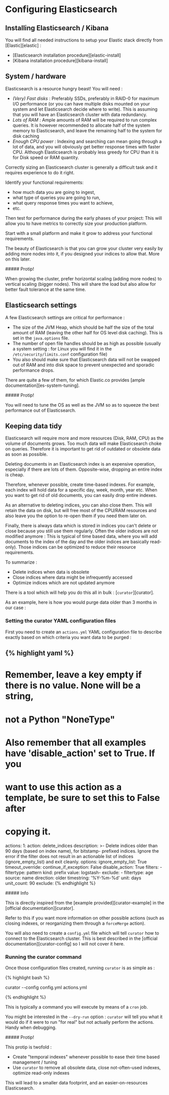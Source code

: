 # Configuring Elasticsearch

## Installing Elasticsearch / Kibana

You will find all needed instructions to setup your Elastic stack directly
from [Elastic][elastic] :

* [Elasticsearch installation procedure][elastic-install]
* [Kibana installation procedure][kibana-install]


## System / hardware

Elasticsearch is a resource hungry beast! You will need :

* *(Very) Fast disks* : Preferably SSDs, preferably in RAID-0 for maximum I/O
performance (or you can have multiple disks mounted on your system and let
Elasticsearch decide where to write). This is assuming that you will have an
Elasticsearch cluster with data redundancy.
* *Lots of RAM* : Ample amounts of RAM will be required to run complex queries. It
is however recommended to allocate half of the system memory to Elasticsearch,
and leave the remaining half to the system for disk caching
* *Enough CPU power* : Indexing and searching can mean going through a lot of data, and
you will obviously get better response times with faster CPU. Although
Elasticsearch is probably less greedy for CPU than it is for Disk speed or RAM
quantity.

Correctly sizing an Elasticsearch cluster is generally a difficult task and
it requires experience to do it right.

Identify your functional requirements: 

* how much data you are going to ingest,
* what type of queries you are going to run,
* what query response times you want to achieve, 
* etc.

Then test for performance during the early phases of your project: This will
allow you to have metrics to correctly size your production platform.

Start with a small platform and make it grow to address your functional
requirements.

The beauty of Elasticsearch is that you can grow your cluster very easily by
adding more nodes into it, if you designed your indices to allow that. More on
this later.

<div class="note protip no_toc">
##### Protip!

When growing the cluster, prefer horizontal scaling (adding more nodes) to
vertical scaling (bigger nodes). This will share the load but also allow for better
fault tolerance at the same time.
</div>

## Elasticsearch settings

A few Elasticsearch settings are critical for performance :

* The size of the JVM Heap, which should be half the size of the total amount
of RAM (leaving the other half for OS level disk caching). This is set in the `java.options` file.
* The number of open file handles should be as high as possible (usually a
system setting : for Linux you will find it in the `/etc/security/limits.conf`
configuration file)
* You also should make sure that Elasticsearch data will not be swapped out of
RAM and into disk space to prevent unexpected and sporadic performance drops.

There are quite a few of them, for which Elastic.co provides [ample documentation][es-system-tuning].

<div class="note protip no_toc">
##### Protip!

You will need to tune the OS as well as the JVM so as to squeeze the best
performance out of Elasticsearch.
</div>

## Keeping data tidy

Elasticsearch will require more and more resources (Disk, RAM, CPU) as the
volume of documents grows. Too much data will make Elasticsearch choke on
queries. Therefore it is important to get rid of outdated or obsolete data as
soon as possible.

Deleting documents in an Elasticsearch index is an expensive operation,
especially if there are lots of them. Opposite-wise, dropping an entire index
is cheap.

Therefore, whenever possible, create time-based indexes. For example, each
index will hold data for a specific day, week, month, year etc.
When you want to get rid of old documents, you can easily drop entire
indexes.

As an alternative to deleting indices, you can also close them. This will
retain the data on disk, but will free most of the CPU/RAM resources and also
leave you the option to re-open them if you need them later on.

Finally, there is always data which is stored in indices you can't delete or
close because you still use them regularly. Often the older indices are not
modified anymore : This is typical of time based data, where you will add
documents to the index of the day and the older indices are basically
read-only). Those indices can be optimized to reduce their resource requirements.

To summarize :

* Delete indices when data is obsolete
* Close indices where data might be infrequently accessed
* Optimize indices which are not updated anymore

There is a tool which will help you do this all in bulk : [`curator`][curator].

As an example, here is how you would purge data older than 3 months in our
case :

### Setting the curator YAML configuration files

First you need to create an `actions.yml` YAML configuration file to describe
exactly based on which criteria you want data to be purged :

{% highlight yaml %}
---
# Remember, leave a key empty if there is no value.  None will be a string,
# not a Python "NoneType"
#
# Also remember that all examples have 'disable_action' set to True.  If you
# want to use this action as a template, be sure to set this to False after
# copying it.
actions:
  1:
    action: delete_indices
    description: >-
      Delete indices older than 90 days (based on index name), for bitstamp-
      prefixed indices. Ignore the error if the filter does not result in an
      actionable list of indices (ignore_empty_list) and exit cleanly.
    options:
      ignore_empty_list: True
      timeout_override:
      continue_if_exception: False
      disable_action: True
    filters:
    - filtertype: pattern
      kind: prefix
      value: logstash-
      exclude:
    - filtertype: age
      source: name
      direction: older
      timestring: '%Y-%m-%d'
      unit: days
      unit_count: 90
      exclude:
{% endhighlight %}

<div class="note info">
##### Info

This is directly inspired from the [example provided][curator-example] in the
[official documentation][curator].

Refer to this if you want more information on other possible actions (such as
closing indexes, or reorganizing them through a `forceMerge` action).
</div>

You will also need to create a `config.yml` file which will tell `curator` how
to connect to the Elasticsearch cluster. This is best described in the
[official documentation][curator-config] so I will not cover it here.


### Running the curator command

Once those configuration files created, running `curator` is as simple as :

{% highlight bash %}

curator --config config.yml actions.yml

{% endhighlight %}

This is typically a command you will execute by means of a `cron` job.

You might be interested in the `--dry-run` option : `curator` will tell you
what it would do if it were to run "for real" but not actually perform the
actions. Handy when debugging.


<div class="note protip no_toc">
##### Protip!

This protip is twofold :

* Create "temporal indexes" whenever possible to ease their time based
management / tuning
* Use `curator` to remove all obsolete data, close not-often-used indexes,
optimize read-only indexes

This will lead to a smaller data footprint, and an easier-on-resources
Elasticsearch.
</div>
